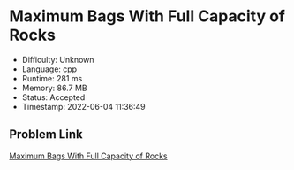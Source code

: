 # Maximum Bags With Full Capacity of Rocks

- Difficulty: Unknown
- Language: cpp
- Runtime: 281 ms
- Memory: 86.7 MB
- Status: Accepted
- Timestamp: 2022-06-04 11:36:49

## Problem Link
[Maximum Bags With Full Capacity of Rocks](https://leetcode.com/problems/maximum-bags-with-full-capacity-of-rocks)

